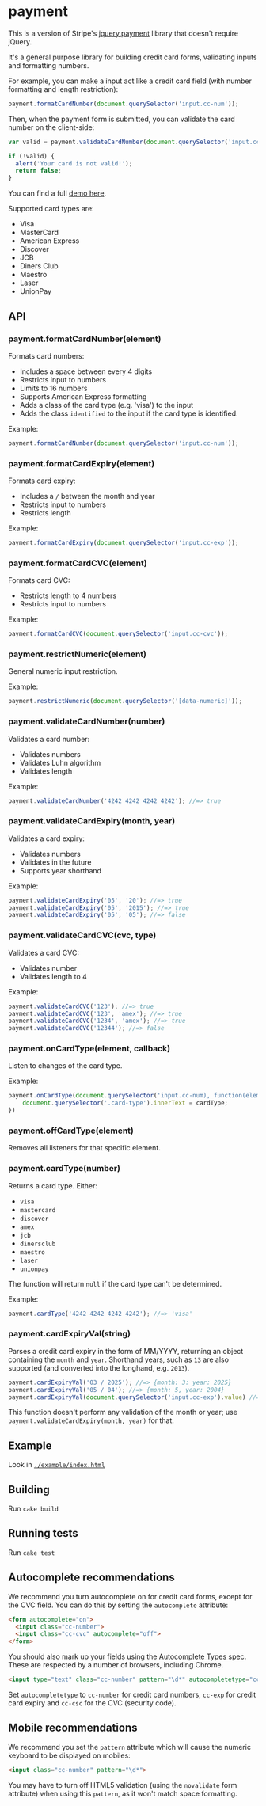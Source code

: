 # payment

This is a version of Stripe's [jquery.payment](https://github.com/stripe/jquery.payment) library that doesn't require jQuery.

It's a general purpose library for building credit card forms, validating inputs and formatting numbers.

For example, you can make a input act like a credit card field (with number formatting and length restriction):

``` javascript
payment.formatCardNumber(document.querySelector('input.cc-num'));
```

Then, when the payment form is submitted, you can validate the card number on the client-side:

``` javascript
var valid = payment.validateCardNumber(document.querySelector('input.cc-num').value);

if (!valid) {
  alert('Your card is not valid!');
  return false;
}
```

You can find a full [demo here](http://tmpethick.github.io/payment/example).

Supported card types are:

* Visa
* MasterCard
* American Express
* Discover
* JCB
* Diners Club
* Maestro
* Laser
* UnionPay

## API

### payment.formatCardNumber(element)

Formats card numbers:

* Includes a space between every 4 digits
* Restricts input to numbers
* Limits to 16 numbers
* Supports American Express formatting
* Adds a class of the card type (e.g. 'visa') to the input
* Adds the class `identified` to the input if the card type is identified.

Example:

``` javascript
payment.formatCardNumber(document.querySelector('input.cc-num'));
```

### payment.formatCardExpiry(element)

Formats card expiry:

* Includes a `/` between the month and year
* Restricts input to numbers
* Restricts length

Example:

``` javascript
payment.formatCardExpiry(document.querySelector('input.cc-exp'));
```

### payment.formatCardCVC(element)

Formats card CVC:

* Restricts length to 4 numbers
* Restricts input to numbers

Example:

``` javascript
payment.formatCardCVC(document.querySelector('input.cc-cvc'));
```

### payment.restrictNumeric(element)

General numeric input restriction.

Example:

``` javascript
payment.restrictNumeric(document.querySelector('[data-numeric]'));
```

### payment.validateCardNumber(number)

Validates a card number:

* Validates numbers
* Validates Luhn algorithm
* Validates length

Example:

``` javascript
payment.validateCardNumber('4242 4242 4242 4242'); //=> true
```

### payment.validateCardExpiry(month, year)

Validates a card expiry:

* Validates numbers
* Validates in the future
* Supports year shorthand

Example:

``` javascript
payment.validateCardExpiry('05', '20'); //=> true
payment.validateCardExpiry('05', '2015'); //=> true
payment.validateCardExpiry('05', '05'); //=> false
```

### payment.validateCardCVC(cvc, type)

Validates a card CVC:

* Validates number
* Validates length to 4

Example:

``` javascript
payment.validateCardCVC('123'); //=> true
payment.validateCardCVC('123', 'amex'); //=> true
payment.validateCardCVC('1234', 'amex'); //=> true
payment.validateCardCVC('12344'); //=> false
```

### payment.onCardType(element, callback)

Listen to changes of the card type.

Example:
``` javascript
payment.onCardType(document.querySelector('input.cc-num), function(element, cardType) {
    document.querySelector('.card-type').innerText = cardType;
})
```

### payment.offCardType(element)

Removes all listeners for that specific element.

### payment.cardType(number)

Returns a card type. Either:

* `visa`
* `mastercard`
* `discover`
* `amex`
* `jcb`
* `dinersclub`
* `maestro`
* `laser`
* `unionpay`

The function will return `null` if the card type can't be determined.

Example:

``` javascript
payment.cardType('4242 4242 4242 4242'); //=> 'visa'
```

### payment.cardExpiryVal(string)

Parses a credit card expiry in the form of MM/YYYY, returning an object containing the `month` and `year`. Shorthand years, such as `13` are also supported (and converted into the longhand, e.g. `2013`).

``` javascript
payment.cardExpiryVal('03 / 2025'); //=> {month: 3: year: 2025}
payment.cardExpiryVal('05 / 04'); //=> {month: 5, year: 2004}
payment.cardExpiryVal(document.querySelector('input.cc-exp').value) //=> {month: 4, year: 2020}
```

This function doesn't perform any validation of the month or year; use `payment.validateCardExpiry(month, year)` for that.

## Example

Look in [`./example/index.html`](example/index.html)

## Building

Run `cake build`

## Running tests

Run `cake test`

## Autocomplete recommendations

We recommend you turn autocomplete on for credit card forms, except for the CVC field. You can do this by setting the `autocomplete` attribute:

``` html
<form autocomplete="on">
  <input class="cc-number">
  <input class="cc-cvc" autocomplete="off">
</form>
```

You should also mark up your fields using the [Autocomplete Types spec](http://wiki.whatwg.org/wiki/Autocomplete_Types). These are respected by a number of browsers, including Chrome.

``` html
<input type="text" class="cc-number" pattern="\d*" autocompletetype="cc-number" placeholder="Card number" required>
```

Set `autocompletetype` to `cc-number` for credit card numbers, `cc-exp` for credit card expiry and `cc-csc` for the CVC (security code).

## Mobile recommendations

We recommend you set the `pattern` attribute which will cause the numeric keyboard to be displayed on mobiles:

``` html
<input class="cc-number" pattern="\d*">
```

You may have to turn off HTML5 validation (using the `novalidate` form attribute) when using this `pattern`, as it won't match space formatting.
